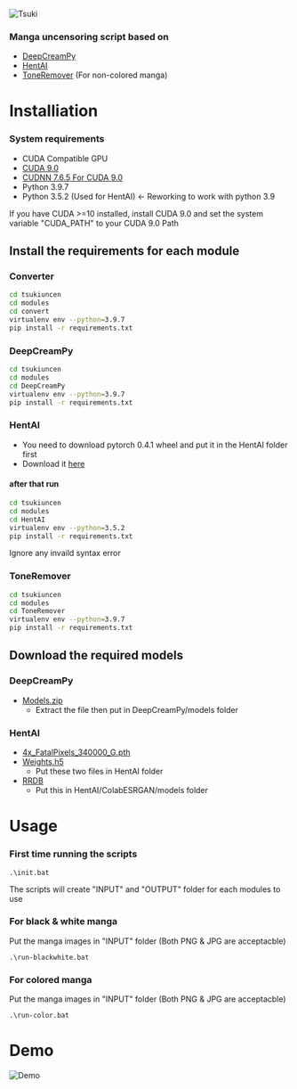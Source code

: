 ![Tsuki](https://user-images.githubusercontent.com/77166960/154808873-1bdd3aab-1aa4-4fcd-a3e6-17dfcde3b720.png)


### Manga uncensoring script based on
- [DeepCreamPy](https://github.com/liaoxiong3x/DeepCreamPy)
- [HentAI](https://github.com/natethegreate/hent-AI)
- [ToneRemover](https://github.com/natethegreate/Screentone-Remover) (For non-colored manga)

# Installiation

### System requirements

- CUDA Compatible GPU
- [CUDA 9.0](https://developer.nvidia.com/cuda-90-download-archive?target_os=Windows&target_arch=x86_64&target_version=10&target_type=exenetwork)
- [CUDNN 7.6.5 For CUDA 9.0](https://developer.nvidia.com/rdp/cudnn-archive)
- Python 3.9.7
- Python 3.5.2 (Used for HentAI) <- Reworking to work with python 3.9

If you have CUDA >=10 installed, install CUDA 9.0 and set the system variable "CUDA_PATH" to your CUDA 9.0 Path

## Install the requirements for each module

### Converter
```bash
cd tsukiuncen
cd modules
cd convert
virtualenv env --python=3.9.7
pip install -r requirements.txt
```

### DeepCreamPy
```bash
cd tsukiuncen
cd modules
cd DeepCreamPy
virtualenv env --python=3.9.7
pip install -r requirements.txt
```

### HentAI
  - You need to download pytorch 0.4.1 wheel and put it in the HentAI folder first
  - Download it [here](https://download.pytorch.org/whl/cpu/torch-0.4.1-cp35-cp35m-win_amd64.whl)
#### after that run
```bash
cd tsukiuncen
cd modules
cd HentAI
virtualenv env --python=3.5.2
pip install -r requirements.txt
```
Ignore any invaild syntax error

### ToneRemover
```bash
cd tsukiuncen
cd modules
cd ToneRemover
virtualenv env --python=3.9.7
pip install -r requirements.txt
```

## Download the required models

### DeepCreamPy
  - [Models.zip](https://drive.google.com/file/d/1ZJ5x-lVnouTv-OL8jp_ClDD1A7QgDwoa/view?usp=sharing)
    - Extract the file then put in DeepCreamPy/models folder

### HentAI
  - [4x_FatalPixels_340000_G.pth](https://de-next.owncube.com/index.php/s/mDGmi7NgdyyQRXL)
  - [Weights.h5](https://www.dropbox.com/s/zvf6vbx3hnm9r31/weights268.zip?dl=0)
    - Put these two files in HentAI folder
  - [RRDB](https://drive.google.com/file/d/1pJ_T-V1dpb1ewoEra1TGSWl5e6H7M4NN/view) 
    - Put this in HentAI/ColabESRGAN/models folder

# Usage

### First time running the scripts

```
.\init.bat
```
The scripts will create "INPUT" and "OUTPUT" folder for each modules to use

### For black & white manga
Put the manga images in "INPUT" folder (Both PNG & JPG are acceptacble)
```
.\run-blackwhite.bat
```

### For colored manga
Put the manga images in "INPUT" folder (Both PNG & JPG are acceptacble)
```
.\run-color.bat
```

# Demo
![Demo](https://cdn.discordapp.com/attachments/858334807561863221/944618448540033064/test-output.png)
